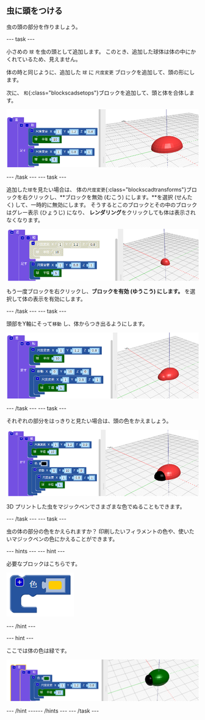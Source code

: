 ## 虫に頭をつける

虫の頭の部分を作りましょう。

--- task ---

小さめの `球` を虫の頭として追加します。 このとき、追加した球体は体の中にかくれているため、見えません。

体の時と同じように、追加した `球` に `尺度変更` ブロックを追加して、頭の形にします。

次に、 `和`{:class="blockscadsetops"}ブロックを追加して、頭と体を合体します。

![スクリーンショット](images/bug-head-hidden.png)

--- /task --- --- task ---

追加した`球`を見たい場合は、 体の`尺度変更`{:class="blockscadtransforms"}ブロックを右クリックし、**ブロックを無効 (むこう) にします。**を選択 (せんたく) して、一時的に無効にします。 そうするとこのブロックとその中のブロックはグレー表示 (ひょうじ) になり、 **レンダリング**をクリックしても体は表示されなくなります。

![スクリーンショット](images/bug-disable.png)

もう一度ブロックを右クリックし、**ブロックを有効 (ゆうこう) にします。** を選択して体の表示を有効にします。

--- /task --- --- task ---

頭部をY軸にそって`移動` し、体からつき出るようにします。

  ![スクリーンショット](images/bug-head.png)

--- /task --- --- task ---

それぞれの部分をはっきりと見たい場合は、頭の色をかえましょう。

![スクリーンショット](images/bug-head-black.png)

3D プリントした虫をマジックペンでさまざまな色でぬることもできます。

--- /task --- --- task ---

虫の体の部分の色をかえられますか？ 印刷したいフィラメントの色や、使いたいマジックペンの色にかえることができます。

--- hints ---
 --- hint ---

必要なブロックはこちらです。

![スクリーンショット](images/bug-colour-block.png)

--- /hint ---

--- hint ---

ここでは体の色は緑です。

![スクリーンショット](images/bug-body-colour.png)

--- /hint ------ /hints --- --- /task ---




  
